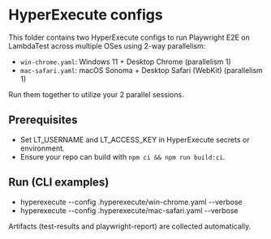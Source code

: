 # HyperExecute configs

This folder contains two HyperExecute configs to run Playwright E2E on LambdaTest across multiple OSes using 2-way parallelism:

- `win-chrome.yaml`: Windows 11 + Desktop Chrome (parallelism 1)
- `mac-safari.yaml`: macOS Sonoma + Desktop Safari (WebKit) (parallelism 1)

Run them together to utilize your 2 parallel sessions.

## Prerequisites
- Set LT_USERNAME and LT_ACCESS_KEY in HyperExecute secrets or environment.
- Ensure your repo can build with `npm ci && npm run build:ci`.

## Run (CLI examples)
- hyperexecute --config .hyperexecute/win-chrome.yaml --verbose
- hyperexecute --config .hyperexecute/mac-safari.yaml --verbose

Artifacts (test-results and playwright-report) are collected automatically.
